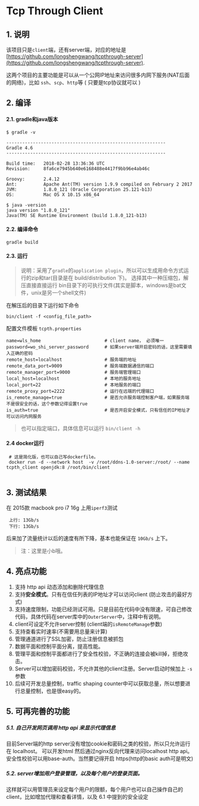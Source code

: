# Tcp Through Client

## 1. 说明
该项目只是`client`端，还有server端，对应的地址是[https://github.com/longshengwang/tcpthrough-server](https://github.com/longshengwang/tcpthrough-server).

这两个项目的主要功能是可以从一个公网IP地址来访问很多内网下服务(NAT后面的网络)，比如 `ssh`、`scp`、`http`等 ( 只要是tcp协议就可以 )

## 2. 编译

#### 2.1. gradle和java版本 
```
$ gradle -v

------------------------------------------------------------
Gradle 4.6
------------------------------------------------------------

Build time:   2018-02-28 13:36:36 UTC
Revision:     8fa6ce7945b640e6168488e4417f9bb96e4ab46c

Groovy:       2.4.12
Ant:          Apache Ant(TM) version 1.9.9 compiled on February 2 2017
JVM:          1.8.0_121 (Oracle Corporation 25.121-b13)
OS:           Mac OS X 10.15 x86_64
 
$ java -version
java version "1.8.0_121"
Java(TM) SE Runtime Environment (build 1.8.0_121-b13)
```

#### 2.2. 编译命令
```
gradle build
```

#### 2.3. 运行
>说明：采用了`gradle`的`application plugin`，所以可以生成用命令方式运行的zip和tar(目录是在 build/distribution 下)。
选择其中一种压缩包，解压直接直接运行 bin目录下的可执行文件(其实是脚本，windows是bat文件，unix是另一个shell文件)



在解压后的目录下运行如下命令
```
bin/client -f <config_file_path>
```
配置文件模板
`tcpth.properties`

```
name=wls_home                        # client name， 必须唯一
password=wo_shi_server_password      # 如果server端开启密码的话，这里需要填入正确的密码 
remote_host=localhost                # 服务端的地址
remote_data_port=9009                # 服务端数据通信的端口
remote_manager_port=9000             # 服务端管理端口
local_host=localhost                 # 本地的服务地址
local_port=22                        # 本地服务的端口
remote_proxy_port=2222               # 运行在远端的代理端口
is_remote_manage=true                # 是否允许服务端控制客户端，如果服务端不是很安全的话，这个参数记得设置true
is_auth=true                         # 是否开启安全模式，只有信任的IP地址才可以访问内网服务
```

> 也可以指定端口，具体信息可以运行 ```bin/client -h```

#### 2.4 docker运行
```
 # 这是简化版，也可以自己写dockerfile。 
 docker run -d --network host  -v /root/ddns-1.0-server:/root/ --name tcpth_client openjdk:8 /root/bin/client
 
```

## 3. 测试结果 
 在 2015款 macbook pro i7 16g 上用`iperf3`测试
```
 上行: 13Gb/s
 下行: 13Gb/s
```
后来加了流量统计以后的速度有所下降，基本也能保证在 `10Gb/s` 上下。

>注：这里是小b哦。

## 4. 亮点功能
1. 支持 http api 动态添加和删除代理信息
2. 支持**安全模式**。只有在信任列表的IP地址才可以访问client (防止攻击的最好方式)
3. 支持速度限制，功能已经测试可用。只是目前在代码中没有限速，可自己修改代码，具体代码在server库中的`OuterServer`中，注释中有说明。
4. client可设定不允许server控制 (client端的`isRemoteManage`参数)
5. 支持查看实时速率(不需要用总量来计算)
6. 管理通道进行了SSL加密，防止注册信息被抓包
7. 数据平面和控制平面分离，提高性能。
8. 管理平面和控制平面都进行了安全性校验，不正确的连接会被kill掉，拒绝攻击。
9. Server可以增加密码校验，不允许其他的client注册。Server启动时候加上 `-s` 参数
10. 后续可开发总量控制，traffic shaping counter中可以获取总量，所以想要进行总量控制，也是很easy的。


## 5. 可再完善的功能
##### 5.1. 自己开发网页调用 http api 来显示代理信息
目前Server端的http server没有增加cookie和密码之类的校验，所以只允许运行在 localhost。
可以开发html 然后通过nginx反向代理来访问localhost http api。
安全性校验可以用base-auth。当然要记得开启 https(http的basic auth可是明文) 

##### 5.2. server增加用户登录管理，以及每个用户的登录页面。
这样就可以用管理员来设定每个用户的限额，每个用户也可以自己操作自己的client，比如增加代理和查看详情，以及 6.1 中提到的安全设定
